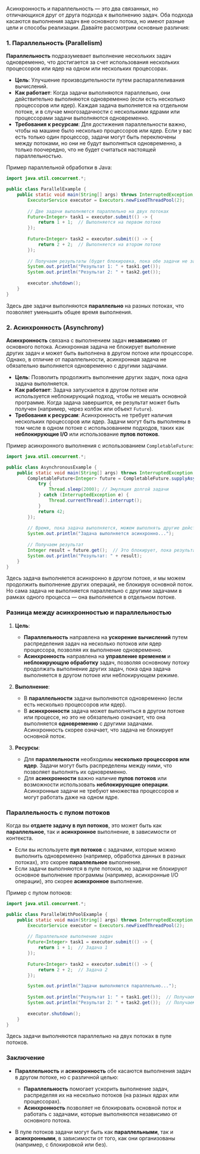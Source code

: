 Асинхронность и параллельность — это два связанных, но отличающихся друг от друга подхода к выполнению задач. Оба подхода касаются выполнения задач вне основного потока, но имеют разные цели и способы реализации. Давайте рассмотрим основные различия:

### 1. **Параллельность** (Parallelism)

**Параллельность** подразумевает выполнение нескольких задач одновременно, что достигается за счет использования нескольких процессоров или ядер на одном или нескольких процессорах.

- **Цель**: Улучшение производительности путем распараллеливания вычислений.
- **Как работает**: Когда задачи выполняются параллельно, они действительно выполняются одновременно (если есть несколько процессоров или ядер). Каждая задача выполняется на отдельном потоке, и в случае многозадачности с несколькими ядрами или процессорами задачи выполняются одновременно.
- **Требования к ресурсам**: Для достижения параллельности важно, чтобы на машине было несколько процессоров или ядер. Если у вас есть только один процессор, задачи могут быть переключены между потоками, но они не будут выполняться одновременно, а только поочередно, что не будет считаться настоящей параллельностью.

Пример параллельной обработки в Java:

```java
import java.util.concurrent.*;

public class ParallelExample {
    public static void main(String[] args) throws InterruptedException, ExecutionException {
        ExecutorService executor = Executors.newFixedThreadPool(2);
        
        // Две задачи выполняются параллельно на двух потоках
        Future<Integer> task1 = executor.submit(() -> {
            return 1 + 1;  // Выполняется на первом потоке
        });
        
        Future<Integer> task2 = executor.submit(() -> {
            return 2 + 2;  // Выполняется на втором потоке
        });
        
        // Получаем результаты (будет блокировка, пока обе задачи не завершатся)
        System.out.println("Результат 1: " + task1.get());
        System.out.println("Результат 2: " + task2.get());
        
        executor.shutdown();
    }
}
```

Здесь две задачи выполняются **параллельно** на разных потоках, что позволяет уменьшить общее время выполнения.

### 2. **Асинхронность** (Asynchrony)

**Асинхронность** связана с выполнением задач **независимо** от основного потока. Асинхронная задача не блокирует выполнение других задач и может быть выполнена в другом потоке или процессоре. Однако, в отличие от параллельности, асинхронная задача не обязательно выполняется одновременно с другими задачами.

- **Цель**: Позволить продолжить выполнение других задач, пока одна задача выполняется.
- **Как работает**: Задача запускается в другом потоке или используется неблокирующий подход, чтобы не мешать основной программе. Когда задача завершится, ее результат может быть получен (например, через колбэк или объект `Future`).
- **Требования к ресурсам**: Асинхронность не требует наличия нескольких процессоров или ядер. Задачи могут быть выполнены в том числе в одном потоке с использованием подходов, таких как **неблокирующие I/O** или использование **пулов потоков**.

Пример асинхронного выполнения с использованием `CompletableFuture`:

```java
import java.util.concurrent.*;

public class AsynchronousExample {
    public static void main(String[] args) throws InterruptedException, ExecutionException {
        CompletableFuture<Integer> future = CompletableFuture.supplyAsync(() -> {
            try {
                Thread.sleep(2000); // Эмуляция долгой задачи
            } catch (InterruptedException e) {
                Thread.currentThread().interrupt();
            }
            return 42;
        });
        
        // Время, пока задача выполняется, можем выполнять другие действия
        System.out.println("Задача выполняется асинхронно...");
        
        // Получаем результат
        Integer result = future.get();  // Это блокирует, пока результат не будет готов
        System.out.println("Результат: " + result);
    }
}
```

Здесь задача выполняется асинхронно в другом потоке, и мы можем продолжить выполнение других операций, не блокируя основной поток. Но сама задача не выполняется параллельно с другими задачами в рамках одного процесса — она выполняется в отдельном потоке.

### Разница между асинхронностью и параллельностью

1. **Цель**:
   - **Параллельность** направлена на **ускорение вычислений** путем распределения задач на несколько потоков или ядер процессора, позволяя их выполнение одновременно.
   - **Асинхронность** направлена на **управление временем** и **неблокирующую обработку** задач, позволяя основному потоку продолжать выполнение других задач, пока одна задача выполняется в другом потоке или неблокирующем режиме.

2. **Выполнение**:
   - В **параллельности** задачи выполняются одновременно (если есть несколько процессоров или ядер).
   - В **асинхронности** задача может выполняться в другом потоке или процессе, но это не обязательно означает, что она выполняется **одновременно** с другими задачами. Асинхронность скорее означает, что задача не блокирует основной поток.

3. **Ресурсы**:
   - Для **параллельности** необходимы **несколько процессоров или ядер**. Задачи могут быть распределены между ними, что позволяет выполнять их одновременно.
   - Для **асинхронности** важно наличие **пулов потоков** или возможности использовать **неблокирующие операции**. Асинхронные задачи не требуют множества процессоров и могут работать даже на одном ядре.

### Параллельность с пулом потоков

Когда вы **отдаете задачу в пул потоков**, это может быть как **параллельное**, так и **асинхронное** выполнение, в зависимости от контекста.

- Если вы используете **пул потоков** с задачами, которые можно выполнить одновременно (например, обработка данных в разных потоках), это скорее **параллельное** выполнение.
- Если задачи выполняются в пуле потоков, но задачи не блокируют основное выполнение программы (например, асинхронные I/O операции), это скорее **асинхронное** выполнение.

Пример с пулом потоков:

```java
import java.util.concurrent.*;

public class ParallelWithPoolExample {
    public static void main(String[] args) throws InterruptedException, ExecutionException {
        ExecutorService executor = Executors.newFixedThreadPool(2);
        
        // Параллельное выполнение задач
        Future<Integer> task1 = executor.submit(() -> {
            return 1 + 1;  // Задача 1
        });
        
        Future<Integer> task2 = executor.submit(() -> {
            return 2 + 2;  // Задача 2
        });

        System.out.println("Задачи выполняются параллельно...");
        
        System.out.println("Результат 1: " + task1.get());  // Получаем результат задачи 1
        System.out.println("Результат 2: " + task2.get());  // Получаем результат задачи 2
        
        executor.shutdown();
    }
}
```

Здесь задачи выполняются параллельно на двух потоках в пуле потоков.

### Заключение

- **Параллельность** и **асинхронность** обе касаются выполнения задач в другом потоке, но с различной целью:
  - **Параллельность** помогает ускорить выполнение задач, распределяя их на несколько потоков (на разных ядрах или процессорах).
  - **Асинхронность** позволяет не блокировать основной поток и работать с задачами, которые выполняются независимо от основного потока.
  
- В пуле потоков задачи могут быть как **параллельными**, так и **асинхронными**, в зависимости от того, как они организованы (например, с блокировкой или без).